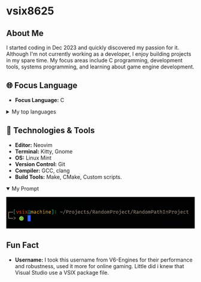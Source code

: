 # vsix8625


## About Me
I started coding in Dec 2023 and quickly discovered my passion for it.
Although I'm not currently working as a developer, I enjoy building projects in my spare time.
My focus areas include C programming, development tools, systems programming, and learning about game engine development.

## 🌐 Focus Language
- **Focus Language:** C

<details>
<summary>My top languages</summary>

| Rank | Languages |
|-----:|-----------|
|     1| C         |
|     2| Bash      |
|     3| Lua       |

</details>


## 🔧 Technologies & Tools
- **Editor:** Neovim
- **Terminal:** Kitty, Gnome
- **OS:** Linux Mint
- **Version Control:** Git
- **Compiler:** GCC, clang
- **Build Tools:** Make, CMake, Custom scripts.

<details open>
<summary>My Prompt</summary>

![ Image](assets/pictures/Prompt1.png "Prompt")

</details>

## Fun Fact
- **Username:** I took this username from V6-Engines for their performance and robustness, used it more for online gaming.
                 Little did i knew that Visual Studio use a VSIX package file.

## 
